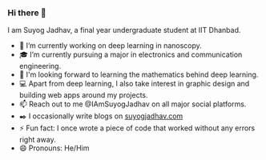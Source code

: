 ### Hi there 👋
I am Suyog Jadhav, a final year undergraduate student at IIT Dhanbad. 

- 🔭 I’m currently working on deep learning in nanoscopy.
- :mortar_board: I’m currently pursuing a major in electronics and communication engineering.
- :book: I'm looking forward to learning the mathematics behind deep learning.
- :computer: Apart from deep learning, I also take interest in  graphic design and building web apps around my projects.
- 📫 Reach out to me @IAmSuyogJadhav on all major social platforms.
- :black_nib: I occasionally write blogs on [suyogjadhav.com](https://suyogjadhav.com)
- ⚡ Fun fact: I once wrote a piece of code that worked without any errors right away. 
- 😄 Pronouns: He/Him
